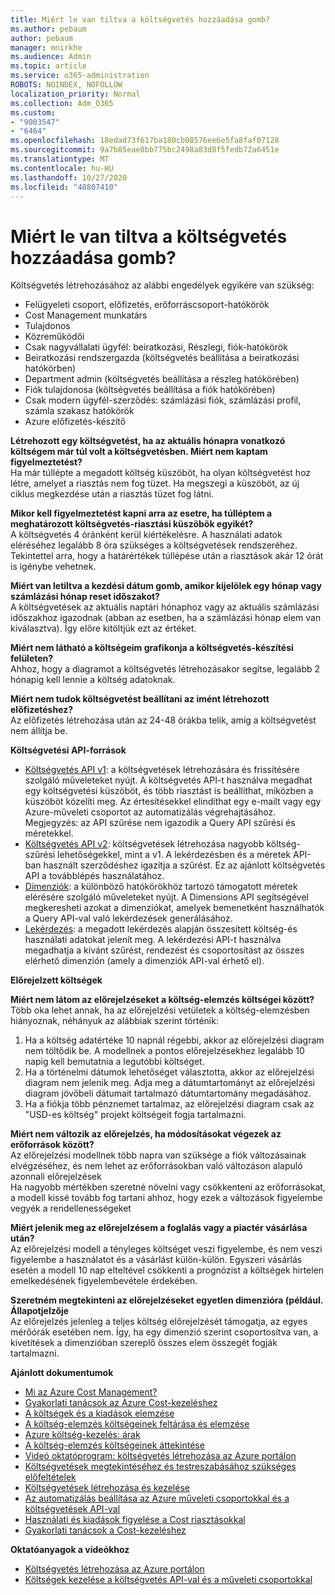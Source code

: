 ```yaml
---
title: Miért le van tiltva a költségvetés hozzáadása gomb?
ms.author: pebaum
author: pebaum
manager: mnirkhe
ms.audience: Admin
ms.topic: article
ms.service: o365-administration
ROBOTS: NOINDEX, NOFOLLOW
localization_priority: Normal
ms.collection: Adm_O365
ms.custom:
- "9003547"
- "6464"
ms.openlocfilehash: 18edad73f617ba180cb08576ee6e5fa8faf07128
ms.sourcegitcommit: 9a7b85eae0bb775bc2498a83d8f5fedb72a6451e
ms.translationtype: MT
ms.contentlocale: hu-HU
ms.lasthandoff: 10/27/2020
ms.locfileid: "48807410"
---
```

# <a name="why-is-the-add-budget-button-disabled-for-me"></a>Miért le van tiltva a költségvetés hozzáadása gomb?

Költségvetés létrehozásához az alábbi engedélyek egyikére van szükség:

- Felügyeleti csoport, előfizetés, erőforráscsoport-hatókörök
- Cost Management munkatárs
- Tulajdonos
- Közreműködői
- Csak nagyvállalati ügyfél: beiratkozási, Részlegi, fiók-hatókörök
- Beiratkozási rendszergazda (költségvetés beállítása a beiratkozási hatókörben)
- Department admin (költségvetés beállítása a részleg hatókörében)
- Fiók tulajdonosa (költségvetés beállítása a fiók hatókörében)
- Csak modern ügyfél-szerződés: számlázási fiók, számlázási profil, számla szakasz hatókörök
- Azure előfizetés-készítő

**Létrehozott egy költségvetést, ha az aktuális hónapra vonatkozó költségem már túl volt a költségvetésben. Miért nem kaptam figyelmeztetést?**  
Ha már túllépte a megadott költség küszöböt, ha olyan költségvetést hoz létre, amelyet a riasztás nem fog tüzet. Ha megszegi a küszöböt, az új ciklus megkezdése után a riasztás tüzet fog látni.

**Mikor kell figyelmeztetést kapni arra az esetre, ha túlléptem a meghatározott költségvetés-riasztási küszöbök egyikét?**  
A költségvetés 4 óránként kerül kiértékelésre. A használati adatok eléréséhez legalább 8 óra szükséges a költségvetések rendszeréhez. Tekintettel arra, hogy a határértékek túllépése után a riasztások akár 12 órát is igénybe vehetnek.

**Miért van letiltva a kezdési dátum gomb, amikor kijelölek egy hónap vagy számlázási hónap reset időszakot?**  
A költségvetések az aktuális naptári hónaphoz vagy az aktuális számlázási időszakhoz igazodnak (abban az esetben, ha a számlázási hónap elem van kiválasztva). Így előre kitöltjük ezt az értéket.

**Miért nem látható a költségeim grafikonja a költségvetés-készítési felületen?**  
Ahhoz, hogy a diagramot a költségvetés létrehozásakor segítse, legalább 2 hónapig kell lennie a költség adatoknak.

**Miért nem tudok költségvetést beállítani az imént létrehozott előfizetéshez?**  
Az előfizetés létrehozása után az 24-48 órákba telik, amíg a költségvetést nem állítja be.

**Költségvetési API-források**

- [Költségvetés API v1](https://docs.microsoft.com/rest/api/consumption/budgets?WT.mc_id=Portal-Microsoft_Azure_Support): a költségvetések létrehozására és frissítésére szolgáló műveleteket nyújt. A költségvetés API-t használva megadhat egy költségvetési küszöböt, és több riasztást is beállíthat, miközben a küszöböt közelíti meg. Az értesítésekkel elindíthat egy e-mailt vagy egy Azure-műveleti csoportot az automatizálás végrehajtásához. Megjegyzés: az API szűrése nem igazodik a Query API szűrési és méretekkel.
- [Költségvetés API v2](https://github.com/Azure/azure-rest-api-specs/blob/master/specification/cost-management/resource-manager/Microsoft.CostManagement/preview/2019-04-01-preview/examples/CreateOrUpdateBudget.json): költségvetések létrehozása nagyobb költség-szűrési lehetőségekkel, mint a v1. A lekérdezésben és a méretek API-ban használt szerződéshez igazítja a szűrést. Ez az ajánlott költségvetés API a továbblépés használatához.
- [Dimenziók](https://docs.microsoft.com/rest/api/cost-management/dimensions?WT.mc_id=Portal-Microsoft_Azure_Support): a különböző hatókörökhöz tartozó támogatott méretek elérésére szolgáló műveleteket nyújt. A Dimensions API segítségével megkeresheti azokat a dimenziókat, amelyek bemenetként használhatók a Query API-val való lekérdezések generálásához.
- [Lekérdezés](https://docs.microsoft.com/rest/api/cost-management/query?WT.mc_id=Portal-Microsoft_Azure_Support): a megadott lekérdezés alapján összesített költség-és használati adatokat jelenít meg. A lekérdezési API-t használva megadhatja a kívánt szűrést, rendezést és csoportosítást az összes elérhető dimenzión (amely a dimenziók API-val érhető el).

**Előrejelzett költségek**

**Miért nem látom az előrejelzéseket a költség-elemzés költségei között?**  
Több oka lehet annak, ha az előrejelzési vetületek a költség-elemzésben hiányoznak, néhányuk az alábbiak szerint történik:

1. Ha a költség adatértéke 10 napnál régebbi, akkor az előrejelzési diagram nem töltődik be. A modellnek a pontos előrejelzésekhez legalább 10 napig kell bemutatnia a legutóbbi költséget.
2. Ha a történelmi dátumok lehetőséget választotta, akkor az előrejelzési diagram nem jelenik meg. Adja meg a dátumtartományt az előrejelzési diagram jövőbeli dátumait tartalmazó dátumtartomány megadásához.
3. Ha a fiókja több pénznemet tartalmaz, az előrejelzési diagram csak az "USD-es költség" projekt költségeit fogja tartalmazni.

**Miért nem változik az előrejelzés, ha módosításokat végezek az erőforrások között?**  
Az előrejelzési modellnek több napra van szüksége a fiók változásainak elvégzéséhez, és nem lehet az erőforrásokban való változáson alapuló azonnali előrejelzések  
Ha nagyobb mértékben szeretné növelni vagy csökkenteni az erőforrásokat, a modell kissé tovább fog tartani ahhoz, hogy ezek a változások figyelembe vegyék a rendellenességeket

**Miért jelenik meg az előrejelzésem a foglalás vagy a piactér vásárlása után?**  
Az előrejelzési modell a tényleges költséget veszi figyelembe, és nem veszi figyelembe a használatot és a vásárlást külön-külön. Egyszeri vásárlás esetén a modell 10 nap elteltével csökkenti a prognózist a költségek hirtelen emelkedésének figyelembevétele érdekében.

**Szeretném megtekinteni az előrejelzéseket egyetlen dimenzióra (például. Állapotjelzője**  
Az előrejelzés jelenleg a teljes költség előrejelzését támogatja, az egyes mérőórák esetében nem. Így, ha egy dimenzió szerint csoportosítva van, a kivetítések a dimenzióban szereplő összes elem összegét fogják tartalmazni.

**Ajánlott dokumentumok**

- [Mi az Azure Cost Management?](https://docs.microsoft.com/azure/cost-management/overview-cost-mgt?WT.mc_id=Portal-Microsoft_Azure_Support)
- [Gyakorlati tanácsok az Azure Cost-kezeléshez](https://docs.microsoft.com/azure/cost-management/cost-mgt-best-practices?WT.mc_id=Portal-Microsoft_Azure_Support)
- [A költségek és a kiadások elemzése](https://docs.microsoft.com/azure/cost-management/quick-acm-cost-analysis?WT.mc_id=Portal-Microsoft_Azure_Support)
- [A költség-elemzés költségeinek feltárása és elemzése](https://docs.microsoft.com/azure/cost-management/quick-acm-cost-analysis?WT.mc_id=Portal-Microsoft_Azure_Support)
- [Azure költség-kezelés: árak](https://azure.microsoft.com/services/cost-management/#pricing)
- [A költség-elemzés költségeinek áttekintése](https://docs.microsoft.com/azure/cost-management-billing/costs/quick-acm-cost-analysis?WT.mc_id=Portal-Microsoft_Azure_Support#review-costs-in-cost-analysis)
- [Videó oktatóprogram: költségvetés létrehozása az Azure portálon](https://www.youtube.com/watch?v=ExIVG_Gr45A&t=4s)
- [Költségvetések megtekintéséhez és testreszabásához szükséges előfeltételek](https://docs.microsoft.com/azure/cost-management-billing/costs/tutorial-acm-create-budgets?WT.mc_id=Portal-Microsoft_Azure_Support#prerequisites)
- [Költségvetések létrehozása és kezelése](https://docs.microsoft.com/azure/cost-management-billing/costs/tutorial-acm-create-budgets?WT.mc_id=Portal-Microsoft_Azure_Support#create-a-budget-in-the-azure-portal)
- [Az automatizálás beállítása az Azure műveleti csoportokkal és a költségvetések API-val](https://docs.microsoft.com/azure/cost-management/tutorial-acm-create-budgets?WT.mc_id=Portal-Microsoft_Azure_Support#trigger-an-action-group)
- [Használati és kiadások figyelése a Cost riasztásokkal](https://docs.microsoft.com/azure/cost-management/cost-mgt-alerts-monitor-usage-spending?WT.mc_id=Portal-Microsoft_Azure_Support)
- [Gyakorlati tanácsok a Cost-kezeléshez](https://docs.microsoft.com/azure/cost-management/cost-mgt-best-practices?WT.mc_id=Portal-Microsoft_Azure_Support)  

**Oktatóanyagok a videókhoz**

- [Költségvetés létrehozása az Azure portálon](https://go.microsoft.com/fwlink/?linkid=2146761)
- [Költségek kezelése a költségvetés API-val és a műveleti csoportokkal](https://go.microsoft.com/fwlink/?linkid=2147038)